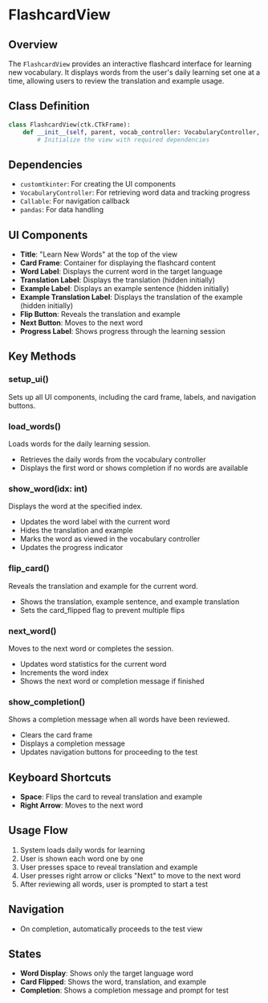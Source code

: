 # FlashcardView

## Overview
The `FlashcardView` provides an interactive flashcard interface for learning new vocabulary. It displays words from the user's daily learning set one at a time, allowing users to review the translation and example usage.

## Class Definition
```python
class FlashcardView(ctk.CTkFrame):
    def __init__(self, parent, vocab_controller: VocabularyController, on_complete: Callable):
        # Initialize the view with required dependencies
```

## Dependencies
- `customtkinter`: For creating the UI components
- `VocabularyController`: For retrieving word data and tracking progress
- `Callable`: For navigation callback
- `pandas`: For data handling

## UI Components
- **Title**: "Learn New Words" at the top of the view
- **Card Frame**: Container for displaying the flashcard content
- **Word Label**: Displays the current word in the target language
- **Translation Label**: Displays the translation (hidden initially)
- **Example Label**: Displays an example sentence (hidden initially)
- **Example Translation Label**: Displays the translation of the example (hidden initially)
- **Flip Button**: Reveals the translation and example
- **Next Button**: Moves to the next word
- **Progress Label**: Shows progress through the learning session

## Key Methods

### setup_ui()
Sets up all UI components, including the card frame, labels, and navigation buttons.

### load_words()
Loads words for the daily learning session.
- Retrieves the daily words from the vocabulary controller
- Displays the first word or shows completion if no words are available

### show_word(idx: int)
Displays the word at the specified index.
- Updates the word label with the current word
- Hides the translation and example
- Marks the word as viewed in the vocabulary controller
- Updates the progress indicator

### flip_card()
Reveals the translation and example for the current word.
- Shows the translation, example sentence, and example translation
- Sets the card_flipped flag to prevent multiple flips

### next_word()
Moves to the next word or completes the session.
- Updates word statistics for the current word
- Increments the word index
- Shows the next word or completion message if finished

### show_completion()
Shows a completion message when all words have been reviewed.
- Clears the card frame
- Displays a completion message
- Updates navigation buttons for proceeding to the test

## Keyboard Shortcuts
- **Space**: Flips the card to reveal translation and example
- **Right Arrow**: Moves to the next word

## Usage Flow
1. System loads daily words for learning
2. User is shown each word one by one
3. User presses space to reveal translation and example
4. User presses right arrow or clicks "Next" to move to the next word
5. After reviewing all words, user is prompted to start a test

## Navigation
- On completion, automatically proceeds to the test view

## States
- **Word Display**: Shows only the target language word
- **Card Flipped**: Shows the word, translation, and example
- **Completion**: Shows a completion message and prompt for test
